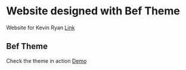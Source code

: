 # Website designed with Bef Theme
Website for Kevin Ryan [Link](https://brokenglasses.net)

## Bef Theme

Check the theme in action [Demo](https://artemsheludko.github.io/bef/)
